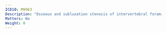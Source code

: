 ```yaml
---
ICD10: M9963
Description: "Osseous and subluxation stenosis of intervertebral foramina: Lumbar region"
Matters: No
Weight: 0
---
```

